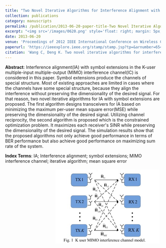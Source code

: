 ```yaml
---
title: "Two Novel Iterative Algorithms for Interference Alignment with Symbol Extensions in the MIMO Interference Channel"
collection: publications
category: manuscripts
permalink: /publication/2013-06-20-paper-title-Two Novel Iterative Algorithms for Interference Alignment with Symbol Extensions in the MIMO Interference Channel.md
excerpt: "<img src='/images/0620.png' style='float: right; margin: 5px;'>This paper proposes two novel iterative algorithms for interference alignment (IA) with symbol extensions in the K-user multiple-input multiple-output (MIMO) interference channel. The first algorithm minimizes the maximum per-user mean square error (MSE) while preserving the dimensionality of the desired signal, using a rank-constrained MSE minimization approach. The second algorithm maximizes each receiver’s signal-to-interference-plus-noise ratio (SINR) while preserving the dimensionality of the desired signal, utilizing the reciprocity of wireless channels."
date: 2013-06-20
venue: 'Proceedings of 2012 IEEE International Conference on Wireless Communications and Signal Processing (WCSP2012)'
paperurl: 'https://ieeexplore.ieee.org/stamp/stamp.jsp?tp=&arnumber=6543009'
citation: 'Wang C, Deng K. Two novel iterative algorithms for interference alignment with symbol extensions in the MIMO interference channel[J]. Science China Information Sciences, 2014, 57: 1-14.'
---
```




**Abstract**: Interference alignment(IA) with symbol extensions in the K-user multiple-input multiple-output (MIMO) interference channel(IC) is considered in this paper. Symbol extensions produce the channels of special structure. Most of existing approaches are limited in cases where the channels have some special structure, because they align the interference without preserving the dimensionality of the desired signal. For that reason, two novel iterative algorithms for IA with symbol extensions are proposed. The first algorithm designs transceivers for IA based on minimizing the maximum per-user mean square error(MSE) while preserving the dimensionality of the desired signal. Utilizing channel reciprocity, the second algorithm is proposed which is the constrained optimization problem. It maximizes each receiver's SINR while preserving the dimensionality of the desired signal. The simulation results show that the proposed algorithms not only achieve good performance in terms of BER performance but also achieve good performance on maximizing sum rate of the system.


**Index Terms**: IA; Interference alignment; symbol extensions; MIMO interference channel; iterative algorithm; mean square error


<img src='/images/0620.png' style='float: right; margin: 5px;'>
